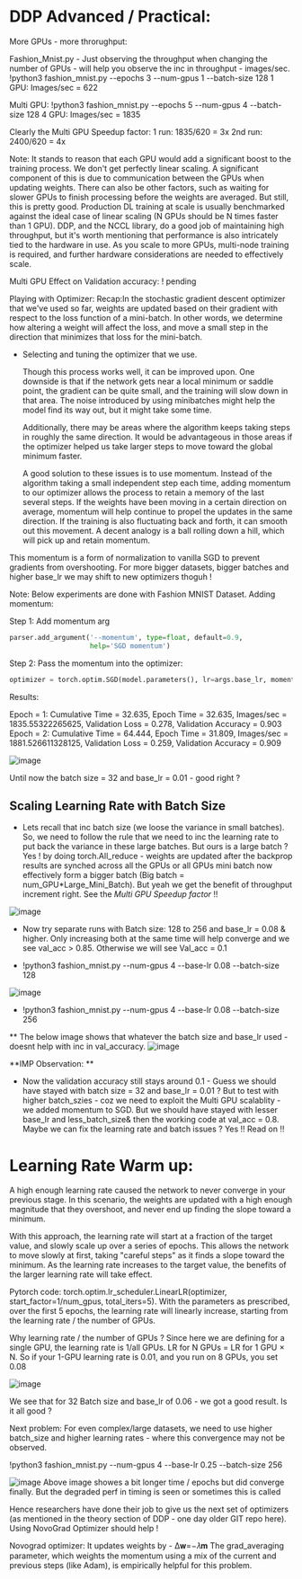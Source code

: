 # DDP Advanced / Practical:

More GPUs - more throrughput: 

Fashion_Mnist.py - Just observing the throughput when changing the number of GPUs - will help you observe the inc in throughput - images/sec. 
!python3 fashion_mnist.py --epochs 3 --num-gpus 1 --batch-size 128
1 GPU: Images/sec = 622

Multi GPU: 
!python3 fashion_mnist.py --epochs 5 --num-gpus 4 --batch-size 128
4 GPU: Images/sec = 1835

Clearly the Multi GPU Speedup factor: 
1 run: 1835/620 = 3x
2nd run: 2400/620 = 4x

Note: It stands to reason that each GPU would add a significant boost to the training process.  We don't get perfectly linear scaling. A significant component of this is due to communication between the GPUs when updating weights. There can also be other factors, such as waiting for slower GPUs to finish processing before the weights are averaged. But still, this is pretty good.
Production DL training at scale is usually benchmarked against the ideal case of linear scaling (N GPUs should be N times faster than 1 GPU). DDP, and the NCCL library, do a good job of maintaining high throughput, but it's worth mentioning that performance is also intricately tied to the hardware in use. As you scale to more GPUs, multi-node training is required, and further hardware considerations are needed to effectively scale.

Multi GPU Effect on Validation accuracy: 
! pending

Playing with Optimizer: 
Recap:In the stochastic gradient descent optimizer that we've used so far, weights are updated based on their gradient with respect to the loss function of a mini-batch. In other words, we determine how altering a weight will affect the loss, and move a small step in the direction that minimizes that loss for the mini-batch.
* Selecting and tuning the optimizer that we use. 
  
  Though this process works well, it can be improved upon. One downside is that if the network gets near a local minimum or saddle point, the gradient can be quite small, and the training will slow down in that area. The noise introduced by using minibatches might help the model find its way out, but it might take some time. 
  
  Additionally, there may be areas where the algorithm keeps taking steps in roughly the same direction. It would be advantageous in those areas if the optimizer helped us take larger steps to move toward the global minimum faster.
  
  A good solution to these issues is to use momentum. Instead of the algorithm taking a small independent step each time, adding momentum to our optimizer allows the process to retain a memory of the last several steps. If the weights have been moving in a certain direction on average, momentum will help continue to propel the updates in the same direction. If the training is also fluctuating back and forth, it can smooth out this movement. A decent analogy is a ball rolling down a hill, which will pick up and retain momentum.

This momentum is a form of normalization to vanilla SGD to prevent gradients from overshooting. For more bigger datasets, bigger batches and higher base_lr we may shift to new optimizers thoguh ! 

Note: Below experiments are done with Fashion MNIST Dataset. 
Adding momentum:

  Step 1: Add momentum arg
  
  ```Python
  parser.add_argument('--momentum', type=float, default=0.9,
                      help='SGD momentum')
  ```
  
  Step 2: Pass the momentum into the optimizer:
  
  ```Python
  optimizer = torch.optim.SGD(model.parameters(), lr=args.base_lr, momentum=args.momentum)
  ```
Results: 

Epoch =  1: Cumulative Time = 32.635, Epoch Time = 32.635, Images/sec = 1835.55322265625, Validation Loss = 0.278, Validation Accuracy = 0.903
Epoch =  2: Cumulative Time = 64.444, Epoch Time = 31.809, Images/sec = 1881.526611328125, Validation Loss = 0.259, Validation Accuracy = 0.909

![image](https://github.com/user-attachments/assets/bf2bb89c-5f97-4b8b-899f-fa5ac0bde8bf)

Until now the batch size = 32 and base_lr = 0.01 - good right ? 

## Scaling Learning Rate with Batch Size

* Lets recall that inc batch size (we loose the variance in small batches). So, we need to follow the rule that we need to inc the learning rate to put back the variance in these large batches. But ours is a large batch ? Yes ! by doing torch.All_reduce - weights are updated after the backprop results are synched across all the GPUs or all GPUs mini batch now effectively form a bigger batch (Big batch = num_GPU*Large_Mini_Batch). But yeah we get the benefit of throughput increment right. See the _Multi GPU Speedup factor_ !!

![image](https://github.com/user-attachments/assets/7411a600-df54-492e-9e23-9ce905f2da33)


* Now try separate runs with Batch size: 128 to 256 and base_lr = 0.08 & higher. Only increasing both at the same time will help converge and we see val_acc > 0.85. Otherwise we will see Val_acc = 0.1

* !python3 fashion_mnist.py --num-gpus 4 --base-lr 0.08 --batch-size 128 

![image](https://github.com/user-attachments/assets/6cac71b3-ddaf-4715-9a1b-c345f9cb9df4)

*  !python3 fashion_mnist.py --num-gpus 4 --base-lr 0.08 --batch-size 256 

** The below image shows that whatever the batch size and base_lr used - doesnt help with inc in val_accuracy. 
![image](https://github.com/user-attachments/assets/2ec1e0c2-c1ea-4af8-8db4-6392ece92205)


**IMP Observation: 
**
* Now the validation accuracy still stays around 0.1 - Guess we should have stayed with batch size = 32 and base_lr = 0.01 ? But to test with higher batch_szies - coz we need to exploit the Multi GPU scalablity - we added momentum to SGD. But we should have stayed with lesser base_lr and less_batch_size& then the working code at val_acc = 0.8. Maybe we can fix the learning rate and batch issues ? Yes !! Read on !!

# Learning Rate Warm up: 

A high enough learning rate caused the network to never converge in your previous stage. In this scenario, the weights are updated with a high enough magnitude that they overshoot, and never end up finding the slope toward a minimum. 

With this approach, the learning rate will start at a fraction of the target value, and slowly scale up over a series of epochs. This allows the network to move slowly at first, taking "careful steps" as it finds a slope toward the minimum. As the learning rate increases to the target value, the benefits of the larger learning rate will take effect.

Pytorch code: 
torch.optim.lr_scheduler.LinearLR(optimizer, start_factor=1/num_gpus, total_iters=5). With the parameters as prescribed, over the first 5 epochs, the learning rate will linearly increase, starting from the learning rate / the number of GPUs.

Why learning rate / the number of GPUs ?  Since here we are defining for a single GPU, the learning rate is 1/all GPUs. LR for N GPUs = LR for 1 GPU × N. So if your 1-GPU learning rate is 0.01, and you run on 8 GPUs, you set 0.08

![image](https://github.com/user-attachments/assets/8cf0f43d-81e8-480f-a71a-e50a9db80d57)

We see that for 32 Batch size and base_lr of 0.06 - we got a good result. Is it all good ? 

Next problem: For even complex/large datasets, we need to use higher batch_size and higher learning rates - where this convergence may not be observed. 

!python3 fashion_mnist.py --num-gpus 4 --base-lr 0.25 --batch-size 256

![image](https://github.com/user-attachments/assets/c98013fa-c766-485d-ace1-3e9ed2d27d6b)
Above image showes a bit longer time / epochs but did converge finally. But the degraded perf in timing is seen or sometimes this is called 

Hence researchers have done their job to give us the next set of optimizers (as mentioned in the theory section of DDP - one day older GIT repo here). Using NovoGrad Optimizer should help !

Novograd optimizer: 
It updates weights by - Δ𝐰=−𝜆𝐦
The grad_averaging parameter, which weights the momentum using a mix of the current and previous steps (like Adam), is empirically helpful for this problem.

    


